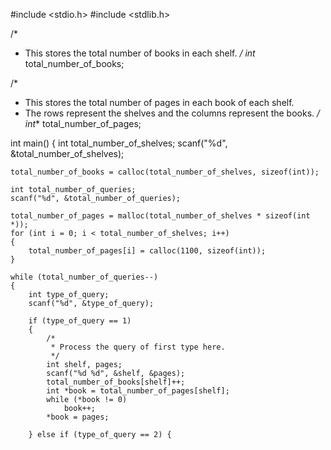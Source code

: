 #include <stdio.h>
#include <stdlib.h>

/*
 * This stores the total number of books in each shelf.
 */
int* total_number_of_books;

/*
 * This stores the total number of pages in each book of each shelf.
 * The rows represent the shelves and the columns represent the books.
 */
int** total_number_of_pages;

int main()
{
    int total_number_of_shelves;
    scanf("%d", &total_number_of_shelves);

    total_number_of_books = calloc(total_number_of_shelves, sizeof(int));

    int total_number_of_queries;
    scanf("%d", &total_number_of_queries);

    total_number_of_pages = malloc(total_number_of_shelves * sizeof(int *));
    for (int i = 0; i < total_number_of_shelves; i++) 
    {
        total_number_of_pages[i] = calloc(1100, sizeof(int));
    }

    while (total_number_of_queries--) 
    {
        int type_of_query;
        scanf("%d", &type_of_query);

        if (type_of_query == 1) 
        {
            /*
             * Process the query of first type here.
             */
            int shelf, pages;
            scanf("%d %d", &shelf, &pages);
            total_number_of_books[shelf]++;
            int *book = total_number_of_pages[shelf];
            while (*book != 0)
                book++;
            *book = pages;

        } else if (type_of_query == 2) {

